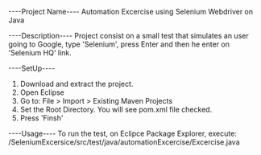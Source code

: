 ----Project Name---- 
Automation Excercise using Selenium Webdriver on Java 

----Description---- 
Project consist on a small test that simulates an user going to Google, type 'Selenium', press Enter and then he enter on 'Selenium HQ' link.

----SetUp----
1. Download and extract the project.
2. Open Eclipse
3. Go to: File > Import > Existing Maven Projects
4. Set the Root Directory. You will see pom.xml file checked.
5. Press 'Finsh'

----Usage----
To run the test, on Eclipce Package Explorer,  execute: 
 /SeleniumExcersice/src/test/java/automationExcercise/Excercise.java 
 

